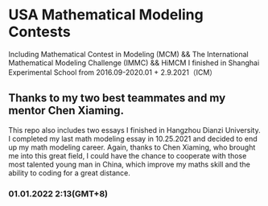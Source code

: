 # USA Mathematical Modeling Contests
Including Mathematical Contest in Modeling (MCM) && The International Mathematical Modeling Challenge (IMMC) && HiMCM I finished in Shanghai Experimental School from 2016.09-2020.01 + 2.9.2021（ICM）
## Thanks to my two best teammates and my mentor Chen Xiaming.
This repo also includes two essays I finished in Hangzhou Dianzi University. I completed my last math modeling essay in 10.25.2021 and decided to end up my math modeling career. Again, thanks to Chen Xiaming, who brought me into this great field, I could have the chance to cooperate with those most talented young man in China, which improve my maths skill and the ability to coding for a great distance.
### 01.01.2022 2:13(GMT+8)

